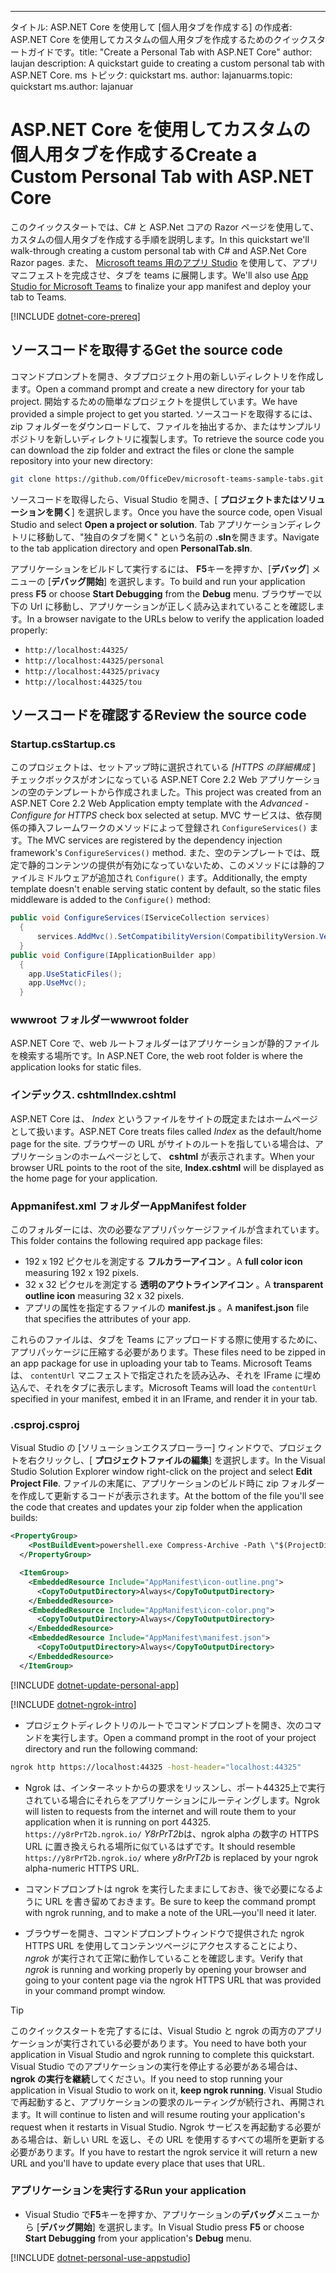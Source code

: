 ---
<span data-ttu-id="8138b-101">タイトル: ASP.NET Core を使用して [個人用タブを作成する] の作成者: ASP.NET Core を使用してカスタムの個人用タブを作成するためのクイックスタートガイドです。</span><span class="sxs-lookup"><span data-stu-id="8138b-101">title: "Create a Personal Tab with ASP.NET Core" author: laujan description: A quickstart guide to creating a custom personal tab with ASP.NET Core.</span></span>
<span data-ttu-id="8138b-102">ms トピック: quickstart ms. author: lajanuar</span><span class="sxs-lookup"><span data-stu-id="8138b-102">ms.topic: quickstart ms.author: lajanuar</span></span>
# <a name="create-a-custom-personal-tab-with-aspnet-core"></a><span data-ttu-id="8138b-103">ASP.NET Core を使用してカスタムの個人用タブを作成する</span><span class="sxs-lookup"><span data-stu-id="8138b-103">Create a Custom Personal Tab with ASP.NET Core</span></span>

<span data-ttu-id="8138b-104">このクイックスタートでは、C# と ASP.Net コアの Razor ページを使用して、カスタムの個人用タブを作成する手順を説明します。</span><span class="sxs-lookup"><span data-stu-id="8138b-104">In this quickstart we'll walk-through creating a custom personal tab with C# and ASP.Net Core Razor pages.</span></span> <span data-ttu-id="8138b-105">また、 [Microsoft teams 用のアプリ Studio](~/concepts/build-and-test/app-studio-overview.md) を使用して、アプリマニフェストを完成させ、タブを teams に展開します。</span><span class="sxs-lookup"><span data-stu-id="8138b-105">We'll also use [App Studio for Microsoft Teams](~/concepts/build-and-test/app-studio-overview.md) to finalize your app manifest and deploy your tab to Teams.</span></span>

[!INCLUDE [dotnet-core-prereq](~/includes/tabs/dotnet-core-prereq.md)]

## <a name="get-the-source-code"></a><span data-ttu-id="8138b-106">ソースコードを取得する</span><span class="sxs-lookup"><span data-stu-id="8138b-106">Get the source code</span></span>

<span data-ttu-id="8138b-107">コマンドプロンプトを開き、タブプロジェクト用の新しいディレクトリを作成します。</span><span class="sxs-lookup"><span data-stu-id="8138b-107">Open a command prompt and create a new directory for your tab project.</span></span> <span data-ttu-id="8138b-108">開始するための簡単なプロジェクトを提供しています。</span><span class="sxs-lookup"><span data-stu-id="8138b-108">We have provided a simple project to get you started.</span></span> <span data-ttu-id="8138b-109">ソースコードを取得するには、zip フォルダーをダウンロードして、ファイルを抽出するか、またはサンプルリポジトリを新しいディレクトリに複製します。</span><span class="sxs-lookup"><span data-stu-id="8138b-109">To retrieve the source code you can download the zip folder and extract the files or clone the sample repository into your new directory:</span></span>

```bash
git clone https://github.com/OfficeDev/microsoft-teams-sample-tabs.git
```

<span data-ttu-id="8138b-110">ソースコードを取得したら、Visual Studio を開き、[ **プロジェクトまたはソリューションを開く**] を選択します。</span><span class="sxs-lookup"><span data-stu-id="8138b-110">Once you have the source code, open Visual Studio and select **Open a project or solution**.</span></span> <span data-ttu-id="8138b-111">Tab アプリケーションディレクトリに移動して、"独自のタブを開く" という名前の **.sln**を開きます。</span><span class="sxs-lookup"><span data-stu-id="8138b-111">Navigate to the tab application directory and open **PersonalTab.sln**.</span></span>

<span data-ttu-id="8138b-112">アプリケーションをビルドして実行するには、 **F5**キーを押すか、[**デバッグ**] メニューの [**デバッグ開始**] を選択します。</span><span class="sxs-lookup"><span data-stu-id="8138b-112">To build and run your application press **F5** or choose **Start Debugging** from the **Debug** menu.</span></span> <span data-ttu-id="8138b-113">ブラウザーで以下の Url に移動し、アプリケーションが正しく読み込まれていることを確認します。</span><span class="sxs-lookup"><span data-stu-id="8138b-113">In a browser navigate to the URLs below to verify the application loaded properly:</span></span>

- `http://localhost:44325/`
- `http://localhost:44325/personal`
- `http://localhost:44325/privacy`
- `http://localhost:44325/tou`

## <a name="review-the-source-code"></a><span data-ttu-id="8138b-114">ソースコードを確認する</span><span class="sxs-lookup"><span data-stu-id="8138b-114">Review the source code</span></span>

### <a name="startupcs"></a><span data-ttu-id="8138b-115">Startup.cs</span><span class="sxs-lookup"><span data-stu-id="8138b-115">Startup.cs</span></span>

<span data-ttu-id="8138b-116">このプロジェクトは、セットアップ時に選択されている *[HTTPS の詳細構成* ] チェックボックスがオンになっている ASP.NET Core 2.2 Web アプリケーションの空のテンプレートから作成されました。</span><span class="sxs-lookup"><span data-stu-id="8138b-116">This project was created from an ASP.NET Core 2.2 Web Application empty template with the *Advanced - Configure for HTTPS* check box selected at setup.</span></span> <span data-ttu-id="8138b-117">MVC サービスは、依存関係の挿入フレームワークのメソッドによって登録され `ConfigureServices()` ます。</span><span class="sxs-lookup"><span data-stu-id="8138b-117">The MVC services are registered by the dependency injection framework's `ConfigureServices()` method.</span></span> <span data-ttu-id="8138b-118">また、空のテンプレートでは、既定で静的コンテンツの提供が有効になっていないため、このメソッドには静的ファイルミドルウェアが追加され `Configure()` ます。</span><span class="sxs-lookup"><span data-stu-id="8138b-118">Additionally, the empty template doesn't enable serving static content by default, so the static files middleware is added to the `Configure()` method:</span></span>

```csharp
public void ConfigureServices(IServiceCollection services)
  {
      services.AddMvc().SetCompatibilityVersion(CompatibilityVersion.Version_2_2);
  }
public void Configure(IApplicationBuilder app)
  {
    app.UseStaticFiles();
    app.UseMvc();
  }
```

### <a name="wwwroot-folder"></a><span data-ttu-id="8138b-119">wwwroot フォルダー</span><span class="sxs-lookup"><span data-stu-id="8138b-119">wwwroot folder</span></span>

<span data-ttu-id="8138b-120">ASP.NET Core で、web ルートフォルダーはアプリケーションが静的ファイルを検索する場所です。</span><span class="sxs-lookup"><span data-stu-id="8138b-120">In ASP.NET Core, the web root folder is where the application looks for static files.</span></span>

### <a name="indexcshtml"></a><span data-ttu-id="8138b-121">インデックス. cshtml</span><span class="sxs-lookup"><span data-stu-id="8138b-121">Index.cshtml</span></span>

<span data-ttu-id="8138b-122">ASP.NET Core は、 *Index* というファイルをサイトの既定またはホームページとして扱います。</span><span class="sxs-lookup"><span data-stu-id="8138b-122">ASP.NET Core treats files called *Index* as the default/home page for the site.</span></span> <span data-ttu-id="8138b-123">ブラウザーの URL がサイトのルートを指している場合は、アプリケーションのホームページとして、 **cshtml** が表示されます。</span><span class="sxs-lookup"><span data-stu-id="8138b-123">When your browser URL points to the root of the site, **Index.cshtml** will be displayed as the home page for your application.</span></span>

### <a name="appmanifest-folder"></a><span data-ttu-id="8138b-124">Appmanifest.xml フォルダー</span><span class="sxs-lookup"><span data-stu-id="8138b-124">AppManifest folder</span></span>

<span data-ttu-id="8138b-125">このフォルダーには、次の必要なアプリパッケージファイルが含まれています。</span><span class="sxs-lookup"><span data-stu-id="8138b-125">This folder contains the following required app package files:</span></span>

- <span data-ttu-id="8138b-126">192 x 192 ピクセルを測定する **フルカラーアイコン** 。</span><span class="sxs-lookup"><span data-stu-id="8138b-126">A **full color icon** measuring 192 x 192 pixels.</span></span>
- <span data-ttu-id="8138b-127">32 x 32 ピクセルを測定する **透明のアウトラインアイコン** 。</span><span class="sxs-lookup"><span data-stu-id="8138b-127">A **transparent outline icon** measuring 32 x 32 pixels.</span></span>
- <span data-ttu-id="8138b-128">アプリの属性を指定するファイルの **manifest.js** 。</span><span class="sxs-lookup"><span data-stu-id="8138b-128">A **manifest.json** file that specifies the attributes of your app.</span></span>

<span data-ttu-id="8138b-129">これらのファイルは、タブを Teams にアップロードする際に使用するために、アプリパッケージに圧縮する必要があります。</span><span class="sxs-lookup"><span data-stu-id="8138b-129">These files need to be zipped in an app package for use in uploading your tab to Teams.</span></span> <span data-ttu-id="8138b-130">Microsoft Teams は、 `contentUrl` マニフェストで指定されたを読み込み、それを IFrame に埋め込んで、それをタブに表示します。</span><span class="sxs-lookup"><span data-stu-id="8138b-130">Microsoft Teams will load the `contentUrl` specified in your manifest, embed it in an IFrame, and render it in your tab.</span></span>

### <a name="csproj"></a><span data-ttu-id="8138b-131">.csproj</span><span class="sxs-lookup"><span data-stu-id="8138b-131">.csproj</span></span>

<span data-ttu-id="8138b-132">Visual Studio の [ソリューションエクスプローラー] ウィンドウで、プロジェクトを右クリックし、[ **プロジェクトファイルの編集**] を選択します。</span><span class="sxs-lookup"><span data-stu-id="8138b-132">In the Visual Studio Solution Explorer window right-click on the project and select **Edit Project File**.</span></span> <span data-ttu-id="8138b-133">ファイルの末尾に、アプリケーションのビルド時に zip フォルダーを作成して更新するコードが表示されます。</span><span class="sxs-lookup"><span data-stu-id="8138b-133">At the bottom of the file you'll see the code that creates and updates your zip folder when the application builds:</span></span>

```xml
<PropertyGroup>
    <PostBuildEvent>powershell.exe Compress-Archive -Path \"$(ProjectDir)AppManifest\*\" -DestinationPath \"$(TargetDir)tab.zip\" -Force</PostBuildEvent>
  </PropertyGroup>

  <ItemGroup>
    <EmbeddedResource Include="AppManifest\icon-outline.png">
      <CopyToOutputDirectory>Always</CopyToOutputDirectory>
    </EmbeddedResource>
    <EmbeddedResource Include="AppManifest\icon-color.png">
      <CopyToOutputDirectory>Always</CopyToOutputDirectory>
    </EmbeddedResource>
    <EmbeddedResource Include="AppManifest\manifest.json">
      <CopyToOutputDirectory>Always</CopyToOutputDirectory>
    </EmbeddedResource>
  </ItemGroup>
```

[!INCLUDE  [dotnet-update-personal-app](~/includes/tabs/dotnet-update-personal-app.md)]

[!INCLUDE [dotnet-ngrok-intro](~/includes/tabs/dotnet-ngrok-intro.md)]

- <span data-ttu-id="8138b-134">プロジェクトディレクトリのルートでコマンドプロンプトを開き、次のコマンドを実行します。</span><span class="sxs-lookup"><span data-stu-id="8138b-134">Open a command prompt in the root of your project directory and run the following command:</span></span>

```bash
ngrok http https://localhost:44325 -host-header="localhost:44325"
```

- <span data-ttu-id="8138b-135">Ngrok は、インターネットからの要求をリッスンし、ポート44325上で実行されている場合にそれらをアプリケーションにルーティングします。</span><span class="sxs-lookup"><span data-stu-id="8138b-135">Ngrok will listen to requests from the internet and will route them to your application when it is running on port 44325.</span></span>  <span data-ttu-id="8138b-136">`https://y8rPrT2b.ngrok.io/` *Y8rPrT2b*は、ngrok alpha の数字の HTTPS URL に置き換えられる場所に似ているはずです。</span><span class="sxs-lookup"><span data-stu-id="8138b-136">It should resemble `https://y8rPrT2b.ngrok.io/` where *y8rPrT2b* is replaced by your ngrok alpha-numeric HTTPS URL.</span></span>

- <span data-ttu-id="8138b-137">コマンドプロンプトは ngrok を実行したままにしておき、後で必要になるように URL を書き留めておきます。</span><span class="sxs-lookup"><span data-stu-id="8138b-137">Be sure to keep the command prompt with ngrok running, and to make a note of the URL—you'll need it later.</span></span>

- <span data-ttu-id="8138b-138">ブラウザーを開き、コマンドプロンプトウィンドウで提供された ngrok HTTPS URL を使用してコンテンツページにアクセスすることにより、 *ngrok* が実行されて正常に動作していることを確認します。</span><span class="sxs-lookup"><span data-stu-id="8138b-138">Verify that *ngrok* is running and working properly by opening your browser and going to your content page via the ngrok HTTPS URL that was provided in your command prompt window.</span></span>

>[!TIP]
><span data-ttu-id="8138b-139">このクイックスタートを完了するには、Visual Studio と ngrok の両方のアプリケーションが実行されている必要があります。</span><span class="sxs-lookup"><span data-stu-id="8138b-139">You need to have both your application in Visual Studio and ngrok running to complete this quickstart.</span></span> <span data-ttu-id="8138b-140">Visual Studio でのアプリケーションの実行を停止する必要がある場合は、 **ngrok の実行を継続**してください。</span><span class="sxs-lookup"><span data-stu-id="8138b-140">If you need to stop running your application in Visual Studio to work on it, **keep ngrok running**.</span></span> <span data-ttu-id="8138b-141">Visual Studio で再起動すると、アプリケーションの要求のルーティングが続行され、再開されます。</span><span class="sxs-lookup"><span data-stu-id="8138b-141">It will continue to listen and will resume routing your application's request when it restarts in Visual Studio.</span></span> <span data-ttu-id="8138b-142">Ngrok サービスを再起動する必要がある場合は、新しい URL を返し、その URL を使用するすべての場所を更新する必要があります。</span><span class="sxs-lookup"><span data-stu-id="8138b-142">If you have to restart the ngrok service it will return a new URL and you'll have to update every place that uses that URL.</span></span>

### <a name="run-your-application"></a><span data-ttu-id="8138b-143">アプリケーションを実行する</span><span class="sxs-lookup"><span data-stu-id="8138b-143">Run your application</span></span>

- <span data-ttu-id="8138b-144">Visual Studio で**F5**キーを押すか、アプリケーションの**デバッグ**メニューから [**デバッグ開始**] を選択します。</span><span class="sxs-lookup"><span data-stu-id="8138b-144">In Visual Studio press **F5** or choose **Start Debugging** from your application's **Debug** menu.</span></span>

[!INCLUDE [dotnet-personal-use-appstudio](~/includes/tabs/dotnet-personal-use-appstudio.md)]
